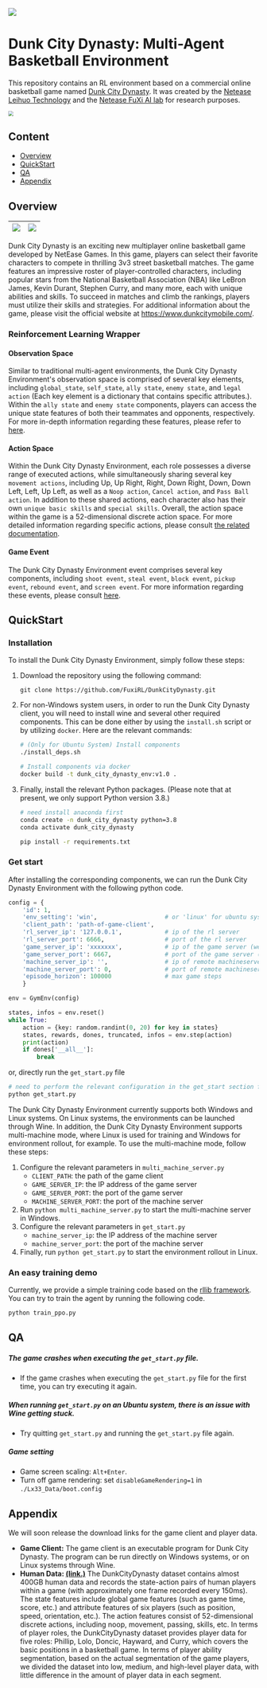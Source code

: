 ![](./assets/Fuxi_logo.png)

# Dunk City Dynasty: Multi-Agent Basketball Environment

This repository contains an RL environment based on a commercial online basketball game named [Dunk City Dynasty](https://www.dunkcitymobile.com/). It was created by the [Netease Leihuo Technology](https://leihuo.163.com/) and the [Netease FuXi AI lab](https://fuxi.163.com/) for research purposes.

<img src="./assets/game_pic.jpg" style="zoom:60%;" />

## Content

- [Overview](#overview)
- [QuickStart](#quickStart)
- [QA](#QA)
- [Appendix](#appendix)

## Overview

| ![](./assets/dcd-3p-shot.png) | ![](./assets/dcd-block.png) |
| ----------------------------- | --------------------------- |

Dunk City Dynasty is an exciting new multiplayer online basketball game developed by NetEase Games. In this game, players can select their favorite characters to compete in thrilling 3v3 street basketball matches. The game features an impressive roster of player-controlled characters, including popular stars from the National Basketball Association (NBA) like LeBron James, Kevin Durant, Stephen Curry, and many more, each with unique abilities and skills. To succeed in matches and climb the rankings, players must utilize their skills and strategies. For additional information about the game, please visit the official website at https://www.dunkcitymobile.com/.

### Reinforcement Learning Wrapper

#### Observation Space

Similar to traditional multi-agent environments, the Dunk City Dynasty Environment's observation space is comprised of several key elements, including `global_state`, `self_state`, `ally state`, `enemy state`, and `legal action` (Each key element is a dictionary that contains specific attributes.). Within the `ally state` and `enemy state` components, players can access the unique state features of both their teammates and opponents, respectively. For more in-depth information regarding these features, please refer to [here](./assets/state.xlsx).

#### Action Space

Within the Dunk City Dynasty Environment, each role possesses a diverse range of executed actions, while simultaneously sharing several key `movement actions`, including Up, Up Right, Right, Down Right, Down, Down Left, Left, Up Left, as well as a `Noop action`, `Cancel action`, and `Pass Ball action`. In addition to these shared actions, each character also has their own `unique basic skills` and `special skills`. Overall, the action space within the game is a 52-dimensional discrete action space. For more detailed information regarding specific actions, please consult [the related documentation](./assets/role_action.xlsx).

#### Game Event

The Dunk City Dynasty Environment event comprises several key components, including `shoot event`, `steal event`, `block event`, `pickup event`, `rebound event`, and `screen event`. For more information regarding these events, please consult [here](./assets/event.md).

## QuickStart

### Installation

To install the Dunk City Dynasty Environment, simply follow these steps: 

1. Download the repository using the following command:

   ```
   git clone https://github.com/FuxiRL/DunkCityDynasty.git
   ```

2. For non-Windows system users, in order to run the Dunk City Dynasty client, you will need to install wine and several other required components. This can be done either by using the `install.sh` script or by utilizing `docker`. Here are the relevant commands:

   ```sh
   # (Only for Ubuntu System) Install components
   ./install_deps.sh
   
   # Install components via docker
   docker build -t dunk_city_dynasty_env:v1.0 .
   ```

3. Finally, install the relevant Python packages. (Please note that at present, we only support Python version 3.8.)

   ```sh
   # need install anaconda first
   conda create -n dunk_city_dynasty python=3.8
   conda activate dunk_city_dynasty
   
   pip install -r requirements.txt
   ```

### Get start

After installing the corresponding components, we can run the Dunk City Dynasty Environment with the following python code.

```python
config = {
    'id': 1,
    'env_setting': 'win',                   # or 'linux' for ubuntu system
    'client_path': 'path-of-game-client',
    'rl_server_ip': '127.0.0.1',            # ip of the rl server
    'rl_server_port': 6666,                 # port of the rl server
    'game_server_ip': 'xxxxxxx',            # ip of the game server (we will provide a public IP address and port later)
    'game_server_port': 6667,               # port of the game server (we will provide a public IP address and port later)
    'machine_server_ip': '',                # ip of remote machineserver (for multi machine setting)
    'machine_server_port': 0,               # port of remote machineserver (for multi machine setting)
    'episode_horizon': 100000               # max game steps
    }

env = GymEnv(config)

states, infos = env.reset()
while True:
    action = {key: random.randint(0, 20) for key in states}
    states, rewards, dones, truncated, infos = env.step(action)
    print(action)
    if dones['__all__']:
        break
```

or, directly run the `get_start.py` file

```sh
# need to perform the relevant configuration in the get_start section first!!!
python get_start.py
```

The Dunk City Dynasty Environment currently supports both Windows and Linux systems. On Linux systems, the environments can be launched through Wine. In addition, the Dunk City Dynasty Environment supports multi-machine mode, where Linux is used for training and Windows for environment rollout, for example. To use the multi-machine mode, follow these steps:

1. Configure the relevant parameters in `multi_machine_server.py`
   - `CLIENT_PATH`: the path of the game client 
   - `GAME_SERVER_IP`: the IP address of the game server
   - `GAME_SERVER_PORT`: the port of the game server 
   - `MACHINE_SERVER_PORT`: the port of the machine server
2. Run `python multi_machine_server.py` to start the multi-machine server in Windows.
3. Configure the relevant parameters in `get_start.py`
   - `machine_server_ip`: the IP address of the machine server
   - `machine_server_port`: the port of the machine server
4. Finally, run `python get_start.py` to start the environment rollout in Linux.

### An easy training demo

Currently, we provide a simple training code based on the [rllib framework](https://www.ray.io/rllib). You can try to train the agent by running the following code.

```sh
python train_ppo.py
```

## QA

##### The game crashes when executing the `get_start.py` file.

- If the game crashes when executing the `get_start.py` file for the first time, you can try executing it again.

##### When running `get_start.py` on an Ubuntu system, there is an issue with Wine getting stuck.

- Try quitting `get_start.py` and running the `get_start.py` file again. 

##### Game setting

- Game screen scaling: `Alt+Enter`.
- Turn off game rendering: set `disableGameRendering=1` in `./Lx33_Data/boot.config` 


## Appendix

We will soon release the download links for the game client and player data.

- **Game Client:** The game client is an executable program for Dunk City Dynasty. The program can be run directly on Windows systems, or on Linux systems through Wine.
- **Human Data: [(link.)](https://github.com/FuxiRL/DunkCityDynasty.git)** The DunkCityDynasty dataset contains almost 400GB human data and records the state-action pairs of human players within a game (with approximately one frame recorded every 150ms). The state features include global game features (such as game time, score, etc.) and attribute features of six players (such as position, speed, orientation, etc.). The action features consist of 52-dimensional discrete actions, including noop, movement, passing, skills, etc. In terms of player roles, the DunkCityDynasty dataset provides player data for five roles: Phillip, Lolo, Doncic, Hayward, and Curry, which covers the basic positions in a basketball game. In terms of player ability segmentation, based on the actual segmentation of the game players, we divided the dataset into low, medium, and high-level player data, with little difference in the amount of player data in each segment.

